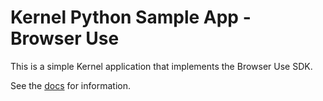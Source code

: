# Kernel Python Sample App - Browser Use

This is a simple Kernel application that implements the Browser Use SDK.

See the [docs](https://docs.onkernel.com/quickstart) for information.